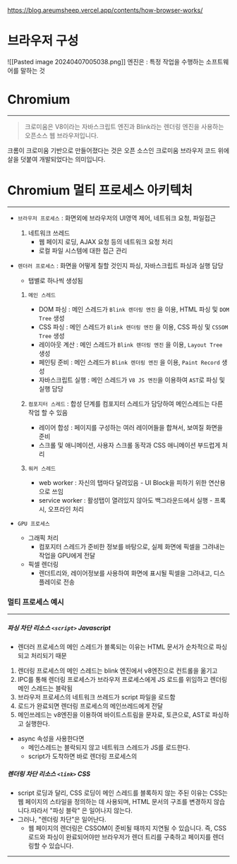 
https://blog.areumsheep.vercel.app/contents/how-browser-works/

# 브라우저 구성 
![[Pasted image 20240407005038.png]]
엔진은 : 특정 작업을 수행하는 소프트웨어를 말하는 것 


# Chromium
---
> 크로미움은 V8이라는 자바스크립트 엔진과 Blink라는 렌더링 엔진을 사용하는 오픈소스 웹 브라우저입니다. 

크롬이 크로미움 기반으로 만들어졌다는 것은 
오픈 소스인 크로미움 브라우저 코드 위에 살을 덧붙여 개발되었다는 의미입니다. 




# Chromium 멀티 프로세스 아키텍처
---
- `브라우저 프로세스` : 화면외에 브라우저의 UI영역 제어, 네트워크 요청, 파일접근
	1. 네트워크 쓰레드
		- 웹 페이지 로딩, AJAX 요청 등의 네트워크 요청 처리
		- 로컬 파일 시스템에 대한 접근 관리

- `렌더러 프로세스` : 화면을 어떻게 칠할 것인지 파싱, 자바스크립트 파싱과 실행 담당
	- 탭별로 하나씩 생성됨
	1. `메인 스레드`
		- DOM 파싱 : 메인 스레드가 `Blink 렌더링 엔진` 을 이용, HTML 파싱 및  `DOM Tree` 생성
		- CSS 파싱 : 메인 스레드가 `Blink 렌더링 엔진` 을 이용, CSS 파싱 및  `CSSOM Tree` 생성
		- 레이아웃 계산 : 메인 스레드가 `Blink 렌더링 엔진` 을 이용, `Layout Tree` 생성
		- 페인팅 준비 : 메인 스레드가 `Blink 렌더링 엔진` 을 이용, `Paint Record` 생성
		- 자바스크립트 실행 : 메인 스레드가 `V8 JS 엔진`을 이용하여 `AST`로 파싱 및 실행 담당
	
	2. `컴포지터 스레드` : 합성 단계를 컴포지터 스레드가 담당하여 메인스레드는 다른 작업 할 수 있음
		- 레이어 합성 : 페이지를 구성하는 여러 레이어들을 합쳐서, 보여질 화면을 준비
		- 스크롤 및 애니메이션, 사용자 스크롤 동작과 CSS 애니메이션 부드럽게 처리  
	
	3. `워커 스레드` 
		- web worker : 자신의 탭마다 달려있음 - UI Block을 피하기 위한 연산용으로 쓰임
		- service worker : 활성탭이 열려있지 않아도 백그라운드에서 실행 - 프록시, 오프라인 처리

- `GPU 프로세스` 
	- 그래픽 처리 
		- 컴포지터 스레드가 준비한 정보를 바탕으로, 실제 화면에 픽셀을 그려내는 작업을 GPU에게 전달
	- 픽셀 렌더링
		- 렌더트리와, 레이어정보를 사용하여 화면에 표시될 픽셀을 그려내고, 디스플레이로 전송



### 멀티 프로세스 예시
---

##### 파싱 차단 리소스 `<script>` Javascript

- 렌더러 프로세스의 메인 스레드가 블록되는 이유는 HTML 문서가 순차적으로 파싱되고 처리되기 때문

1. 렌더링 프로세스의 메인 스레드는 blink 엔진에서 v8엔진으로 컨트롤을 옮기고 
2. IPC를 통해 렌더링 프로세스가 브라우저 프로세스에게 JS 로드를 위임하고 렌더링 메인 스레드는 블락됨
3. 브라우저 프로세스의 네트워크 쓰레드가 script 파일을 로드함
4. 로드가 완료되면 렌더링 프로세스의 메인쓰레드에게 전달 
5. 메인쓰레드는 v8엔진을 이용하여 바이트스트림을 문자로, 토큰으로, AST로 파싱하고 실행한다.

- async 속성을 사용한다면
	- 메인스레드는 블락되지 않고 네트워크 스레드가 JS를 로드한다.
	- script가 도착하면 바로 렌더링 프로세스의



##### 렌더링 차단 리소스 `<link>` CSS

- script 로딩과 달리, CSS 로딩이 메인 스레드를 블록하지 않는 주된 이유는 CSS는 웹 페이지의 스타일을 정의하는 데 사용되며, HTML 문서의 구조를 변경하지 않습니다.따라서 "파싱 블락" 은 일어나지 않는다.
- 그러나, "렌더링 차단"은 일어난다.
	- 웹 페이지의 렌더링은 CSSOM이 준비될 때까지 지연될 수 있습니다. 즉, CSS 로드와 파싱이 완료되어야만 브라우저가 렌더 트리를 구축하고 페이지를 렌더링할 수 있습니다.


 

---


 
